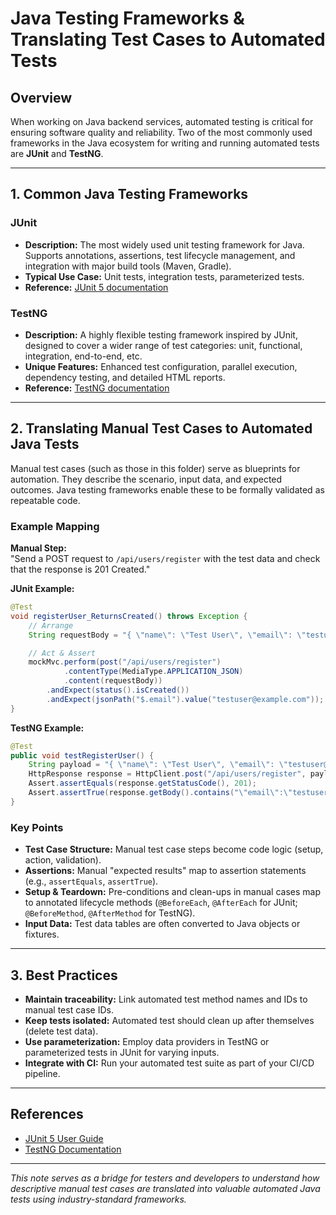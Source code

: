 # Java Testing Frameworks & Translating Test Cases to Automated Tests

## Overview

When working on Java backend services, automated testing is critical for ensuring software quality and reliability. Two of the most commonly used frameworks in the Java ecosystem for writing and running automated tests are **JUnit** and **TestNG**.

---

## 1. Common Java Testing Frameworks

### JUnit

- **Description:** The most widely used unit testing framework for Java. Supports annotations, assertions, test lifecycle management, and integration with major build tools (Maven, Gradle).
- **Typical Use Case:** Unit tests, integration tests, parameterized tests.
- **Reference:** [JUnit 5 documentation](https://junit.org/junit5/)

### TestNG

- **Description:** A highly flexible testing framework inspired by JUnit, designed to cover a wider range of test categories: unit, functional, integration, end-to-end, etc.
- **Unique Features:** Enhanced test configuration, parallel execution, dependency testing, and detailed HTML reports.
- **Reference:** [TestNG documentation](https://testng.org/doc/)

---

## 2. Translating Manual Test Cases to Automated Java Tests

Manual test cases (such as those in this folder) serve as blueprints for automation. They describe the scenario, input data, and expected outcomes. Java testing frameworks enable these to be formally validated as repeatable code.

### Example Mapping

**Manual Step:**  
"Send a POST request to `/api/users/register` with the test data and check that the response is 201 Created."

**JUnit Example:**
```java
@Test
void registerUser_ReturnsCreated() throws Exception {
    // Arrange
    String requestBody = "{ \"name\": \"Test User\", \"email\": \"testuser@example.com\", \"password\": \"TestPass123!\" }";

    // Act & Assert
    mockMvc.perform(post("/api/users/register")
            .contentType(MediaType.APPLICATION_JSON)
            .content(requestBody))
        .andExpect(status().isCreated())
        .andExpect(jsonPath("$.email").value("testuser@example.com"));
}
```

**TestNG Example:**
```java
@Test
public void testRegisterUser() {
    String payload = "{ \"name\": \"Test User\", \"email\": \"testuser@example.com\", \"password\": \"TestPass123!\" }";
    HttpResponse response = HttpClient.post("/api/users/register", payload);
    Assert.assertEquals(response.getStatusCode(), 201);
    Assert.assertTrue(response.getBody().contains("\"email\":\"testuser@example.com\""));
}
```

### Key Points

- **Test Case Structure:** Manual test case steps become code logic (setup, action, validation).
- **Assertions:** Manual "expected results" map to assertion statements (e.g., `assertEquals`, `assertTrue`).
- **Setup & Teardown:** Pre-conditions and clean-ups in manual cases map to annotated lifecycle methods (`@BeforeEach`, `@AfterEach` for JUnit; `@BeforeMethod`, `@AfterMethod` for TestNG).
- **Input Data:** Test data tables are often converted to Java objects or fixtures.

---

## 3. Best Practices

- **Maintain traceability:** Link automated test method names and IDs to manual test case IDs.
- **Keep tests isolated:** Automated test should clean up after themselves (delete test data).
- **Use parameterization:** Employ data providers in TestNG or parameterized tests in JUnit for varying inputs.
- **Integrate with CI:** Run your automated test suite as part of your CI/CD pipeline.

---

## References

- [JUnit 5 User Guide](https://junit.org/junit5/docs/current/user-guide/)
- [TestNG Documentation](https://testng.org/doc/)

---

*This note serves as a bridge for testers and developers to understand how descriptive manual test cases are translated into valuable automated Java tests using industry-standard frameworks.*

